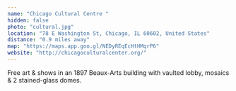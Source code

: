 ```yaml
---
name: "Chicago Cultural Centre "
hidden: false
photo: "cultural.jpg"
location: "78 E Washington St, Chicago, IL 60602, United States"
distance: "0.9 miles away"
map: "https://maps.app.goo.gl/NEDyREqEcHtHMqrP6"
website: "http://chicagoculturalcenter.org/"
---
```


Free art & shows in an 1897 Beaux-Arts building with vaulted lobby, mosaics & 2 stained-glass domes.